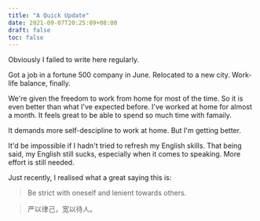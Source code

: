 ```yaml
---
title: "A Quick Update"
date: 2021-09-07T20:25:09+08:00
draft: false
toc: false
---
```


Obviously I failed to write here regularly.

Got a job in a fortune 500 company in June. Relocated to a new city. Work-life balance, finally.

We're given the freedom to work from home for most of the time. So it is even better than what I've expected before. I've worked at home for almost a month. It feels great to be able to spend so much time with famaily.

It demands more self-descipline to work at home. But I'm getting better.

It'd be impossible if I hadn't tried to refresh my English skills. That being said, my English still sucks, especially when it comes to speaking. More effort is still needed.

Just recently, I realised what a great saying this is:

> Be strict with oneself and lenient towards others. 

> 严以律己，宽以待人。
